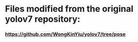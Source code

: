 # Files modified from the original yolov7 repository: 
### https://github.com/WongKinYiu/yolov7/tree/pose
